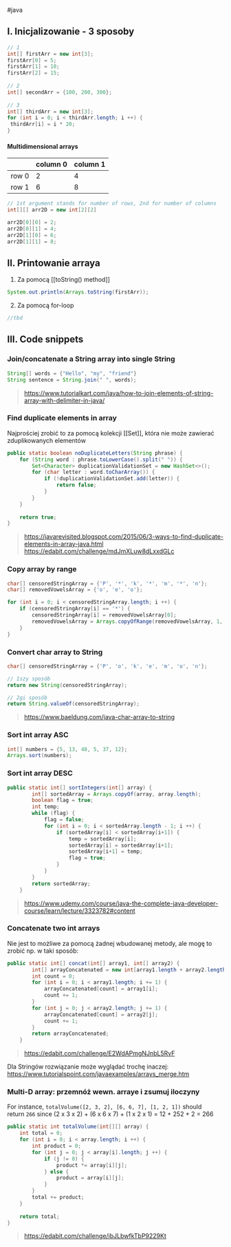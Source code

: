 #java 

## I. Inicjalizowanie - 3 sposoby
```java
// 1  
int[] firstArr = new int[3];  
firstArr[0] = 5;  
firstArr[1] = 10;  
firstArr[2] = 15;  
  
// 2  
int[] secondArr = {100, 200, 300};  
  
// 3  
int[] thirdArr = new int[3];  
for (int i = 0; i < thirdArr.length; i ++) {  
 thirdArr[i] = i * 20;  
}
```

#### Multidimensional arrays
|       | column 0 | column 1 |
| ----- | -------- | -------- |
| row 0 | 2        | 4        |
| row 1 | 6        | 8         |

```java
// 1st argument stands for number of rows, 2nd for number of columns 
int[][] arr2D = new int[2][2] 

arr2D[0][0] = 2; 
arr2D[0][1] = 4; 
arr2D[1][0] = 6; 
arr2D[1][1] = 8;
```
## II. Printowanie arraya
1. Za pomocą [[toString() method]]
```java
System.out.println(Arrays.toString(firstArr));
```

2. Za pomocą for-loop
```java
//tbd
```

## III. Code snippets

### Join/concatenate a String array into single String
```java
String[] words = {"Hello", "my", "friend"}
String sentence = String.join(" ", words);
```
>https://www.tutorialkart.com/java/how-to-join-elements-of-string-array-with-delimiter-in-java/

### Find duplicate elements in array
Najprościej zrobić to za pomocą kolekcji [[Set]], która nie może zawierać zduplikowanych elementów
```java
public static boolean noDuplicateLetters(String phrase) {  
    for (String word : phrase.toLowerCase().split(" ")) {  
        Set<Character> duplicationValidationSet = new HashSet<>();  
        for (char letter : word.toCharArray()) {  
            if (!duplicationValidationSet.add(letter)) {  
                return false;  
            }  
        }  
    }  
  
    return true;  
}
```
>https://javarevisited.blogspot.com/2015/06/3-ways-to-find-duplicate-elements-in-array-java.html
>https://edabit.com/challenge/mdJmXLuw8dLxxdGLc

### Copy array by range
```java
char[] censoredStringArray = {'P', '*', 'k', '*', 'm', '*', 'n'};
char[] removedVowelsArray = {'o', 'e', 'o'};

for (int i = 0; i < censoredStringArray.length; i ++) {  
    if (censoredStringArray[i] == '*') {  
        censoredStringArray[i] = removedVowelsArray[0];  
        removedVowelsArray = Arrays.copyOfRange(removedVowelsArray, 1, removedVowelsArray.length);  
    }  
}
```

### Convert char array to String
```java
char[] censoredStringArray = {'P', 'o', 'k', 'e', 'm', 'o', 'n'};

// 1szy sposób
return new String(censoredStringArray);

// 2gi sposób
return String.valueOf(censoredStringArray);
```
>https://www.baeldung.com/java-char-array-to-string

### Sort int array ASC
```java
int[] numbers = {5, 13, 48, 5, 37, 12};
Arrays.sort(numbers);
```
### Sort int array DESC
```java
public static int[] sortIntegers(int[] array) {
        int[] sortedArray = Arrays.copyOf(array, array.length);
        boolean flag = true;
        int temp;
        while (flag) {
            flag = false;
            for (int i = 0; i < sortedArray.length - 1; i ++) {
                if (sortedArray[i] < sortedArray[i+1]) {
                    temp = sortedArray[i];
                    sortedArray[i] = sortedArray[i+1];
                    sortedArray[i+1] = temp;
                    flag = true;
                }
            }
        }
        return sortedArray;
    }
```
>https://www.udemy.com/course/java-the-complete-java-developer-course/learn/lecture/3323782#content

### Concatenate two int arrays
Nie jest to możliwe za pomocą żadnej wbudowanej metody, ale mogę to zrobić np. w taki sposób:
```java
public static int[] concat(int[] array1, int[] array2) {
        int[] arrayConcatenated = new int[array1.length + array2.length];
        int count = 0;
        for (int i = 0; i < array1.length; i += 1) {
            arrayConcatenated[count] = array1[i];
            count += 1;
        }
        for (int j = 0; j < array2.length; j += 1) {
            arrayConcatenated[count] = array2[j];
            count += 1;
        }
        return arrayConcatenated;
    }
```
>https://edabit.com/challenge/E2WdAPmgNJnbL5RvF

Dla Stringów rozwiązanie może wyglądać trochę inaczej:
https://www.tutorialspoint.com/javaexamples/arrays_merge.htm


### Multi-D array: przemnóż wewn. arraye i zsumuj iloczyny
For instance, `totalVolume([2, 3, 2], [6, 6, 7], [1, 2, 1])` should return `266` since (2 x 3 x 2) + (6 x 6 x 7) + (1 x 2 x 1) = 12 + 252 + 2 = 266
```java
public static int totalVolume(int[][] array) {  
    int total = 0;  
    for (int i = 0; i < array.length; i ++) {  
        int product = 0;  
        for (int j = 0; j < array[i].length; j ++) {  
            if (j != 0) {  
                product *= array[i][j];  
            } else {  
                product = array[i][j];  
            }  
        }  
        total += product;  
    }  
  
    return total;  
}
```

>https://edabit.com/challenge/ibJLbwfkTbP9229Kt